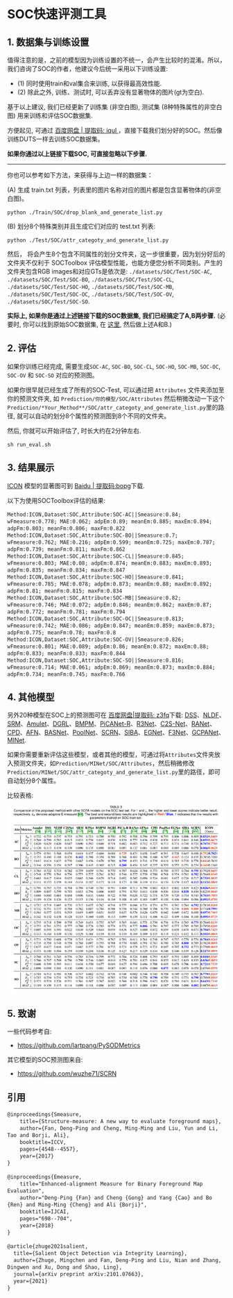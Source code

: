 # SOC快速评测工具

## 1. 数据集与训练设置

值得注意的是，之前的模型因为训练设置的不统一，会产生比较时的混淆。所以，我们咨询了SOC的作者，他建议今后统一采用以下训练设置:

- (1) 同时使用train和val集合来训练, 以获得最高效性能. 
- (2) 除此之外, 训练、测试时, 可以丢弃没有显著物体的图片(gt为空白).

基于以上建议, 我们已经更新了训练集 (非空白图), 测试集 (8种特殊属性的非空白图) 用来训练和评估SOC数据集.

方便起见, 可通过 [百度网盘 | 提取码: iqul ](https://pan.baidu.com/s/1kWebPUhCQOCsvvAouo7eGQ)，直接下载我们划分好的SOC。然后像训练DUTS一样去训练SOC数据集。

**如果你通过以上链接下载SOC, 可直接忽略以下步骤.**

----

你也可以参考如下方法，来获得与上边一样的数据集：

(A) 生成 train.txt 列表，列表里的图片名称对应的图片都是包含显著物体的(非空白图)。


```
python ./Train/SOC/drop_blank_and_generate_list.py 
```

(B) 划分8个特殊类别并且生成它们对应的 test.txt 列表:

```
python ./Test/SOC/attr_categoty_and_generate_list.py 
```

然后， 将会产生8个包含不同属性的划分文件夹，这一步很重要，因为划分好后的文件夹不仅利于 SOCToolbox 评估模型性能，也能方便您分析不同类别。产生的文件夹包含RGB images和对应GTs是依次是: `./datasets/SOC/Test/SOC-AC`, `./datasets/SOC/Test/SOC-BO`, `./datasets/SOC/Test/SOC-CL`, `./datasets/SOC/Test/SOC-HO`, `./datasets/SOC/Test/SOC-MB`, `./datasets/SOC/Test/SOC-OC`, `./datasets/SOC/Test/SOC-OV`, `./datasets/SOC/Test/SOC-SO`. 

**实际上, 如果你是通过上述链接下载的SOC数据集, 我们已经搞定了A,B两步骤.** (必要时, 你可以找到原始SOC数据集, 在 [这里](https://dpfan.net/socbenchmark/), 然后做上述A和B.)

## 2. 评估

如果你训练已经完成, 需要生成`SOC-AC`, `SOC-BO`, `SOC-CL`, `SOC-HO`, `SOC-MB`, `SOC-OC`, `SOC-OV` 和 `SOC-SO` 对应的预测图。

如果你很早就已经生成了所有的SOC-Test, 可以通过把 `Attributes` 文件夹添加至你的预测文件夹, 如 `Prediction/你的模型/SOC/Attributes` 然后稍微改动一下这个 `Prediction/*Your_Method**/SOC/attr_categoty_and_generate_list.py`里的路径, 就可以自动的划分8个属性的预测图到8个不同的文件夹。

然后, 你就可以开始评估了, 时长大约在2分钟左右.

```
sh run_eval.sh
```

## 3. 结果展示
[ICON](https://arxiv.org/pdf/2101.07663.pdf) 模型的显著图可到 [Baidu | 提取码:bopg](https://pan.baidu.com/s/19XV19I_0gfAjx2gwcweZcw)下载.

以下为使用SOCToolbox评估的结果:
```
Method:ICON,Dataset:SOC,Attribute:SOC-AC||Smeasure:0.84; wFmeasure:0.778; MAE:0.062; adpEm:0.89; meanEm:0.885; maxEm:0.894; adpFm:0.803; meanFm:0.806; maxFm:0.822
Method:ICON,Dataset:SOC,Attribute:SOC-BO||Smeasure:0.7; wFmeasure:0.762; MAE:0.216; adpEm:0.599; meanEm:0.725; maxEm:0.787; adpFm:0.739; meanFm:0.811; maxFm:0.862
Method:ICON,Dataset:SOC,Attribute:SOC-CL||Smeasure:0.845; wFmeasure:0.803; MAE:0.08; adpEm:0.874; meanEm:0.883; maxEm:0.893; adpFm:0.835; meanFm:0.834; maxFm:0.847
Method:ICON,Dataset:SOC,Attribute:SOC-HO||Smeasure:0.841; wFmeasure:0.785; MAE:0.078; adpEm:0.873; meanEm:0.88; maxEm:0.892; adpFm:0.81; meanFm:0.815; maxFm:0.834
Method:ICON,Dataset:SOC,Attribute:SOC-MB||Smeasure:0.82; wFmeasure:0.746; MAE:0.072; adpEm:0.846; meanEm:0.862; maxEm:0.87; adpFm:0.772; meanFm:0.781; maxFm:0.794
Method:ICON,Dataset:SOC,Attribute:SOC-OC||Smeasure:0.813; wFmeasure:0.742; MAE:0.086; adpEm:0.847; meanEm:0.859; maxEm:0.873; adpFm:0.775; meanFm:0.78; maxFm:0.8
Method:ICON,Dataset:SOC,Attribute:SOC-OV||Smeasure:0.826; wFmeasure:0.801; MAE:0.089; adpEm:0.86; meanEm:0.872; maxEm:0.88; adpFm:0.833; meanFm:0.833; maxFm:0.844
Method:ICON,Dataset:SOC,Attribute:SOC-SO||Smeasure:0.816; wFmeasure:0.714; MAE:0.061; adpEm:0.869; meanEm:0.873; maxEm:0.884; adpFm:0.734; meanFm:0.745; maxFm:0.766
```

## 4. 其他模型
另外20种模型在SOC上的预测图可在 [百度网盘|提取码: z3fq](https://pan.baidu.com/s/1eGGokt33eaZGsJ5n5VRt4Q)下载: [DSS](https://openaccess.thecvf.com/content_cvpr_2017/papers/Hou_Deeply_Supervised_Salient_CVPR_2017_paper.pdf)、[NLDF](https://openaccess.thecvf.com/content_cvpr_2017/papers/Luo_Non-Local_Deep_Features_CVPR_2017_paper.pdf)、[SRM](https://openaccess.thecvf.com/content_ICCV_2017/papers/Wang_A_Stagewise_Refinement_ICCV_2017_paper.pdf)、[Amulet](https://openaccess.thecvf.com/content_ICCV_2017/papers/Zhang_Amulet_Aggregating_Multi-Level_ICCV_2017_paper.pdf)、[DGRL](https://openaccess.thecvf.com/content_cvpr_2018/papers/Wang_Detect_Globally_Refine_CVPR_2018_paper.pdf)、[BMPM](https://openaccess.thecvf.com/content_cvpr_2018/papers_backup/Zhang_A_Bi-Directional_Message_CVPR_2018_paper.pdf)、[PiCANet-R](https://openaccess.thecvf.com/content_cvpr_2018/papers/Liu_PiCANet_Learning_Pixel-Wise_CVPR_2018_paper.pdf)、[R3Net](https://www.ijcai.org/Proceedings/2018/0095.pdf)、[C2S-Net](https://openaccess.thecvf.com/content_ECCV_2018/papers/Xin_Li_Contour_Knowledge_Transfer_ECCV_2018_paper.pdf)、[RANet](https://openaccess.thecvf.com/content_ECCV_2018/papers/Shuhan_Chen_Reverse_Attention_for_ECCV_2018_paper.pdf)、[CPD](https://openaccess.thecvf.com/content_CVPR_2019/papers/Wu_Cascaded_Partial_Decoder_for_Fast_and_Accurate_Salient_Object_Detection_CVPR_2019_paper.pdf)、[AFN](https://openaccess.thecvf.com/content_CVPR_2019/papers/Feng_Attentive_Feedback_Network_for_Boundary-Aware_Salient_Object_Detection_CVPR_2019_paper.pdf)、[BASNet](https://openaccess.thecvf.com/content_CVPR_2019/papers/Qin_BASNet_Boundary-Aware_Salient_Object_Detection_CVPR_2019_paper.pdf)、[PoolNet](https://openaccess.thecvf.com/content_CVPR_2019/papers/Liu_A_Simple_Pooling-Based_Design_for_Real-Time_Salient_Object_Detection_CVPR_2019_paper.pdf)、[SCRN](https://openaccess.thecvf.com/content_ICCV_2019/papers/Wu_Stacked_Cross_Refinement_Network_for_Edge-Aware_Salient_Object_Detection_ICCV_2019_paper.pdf)、[SIBA](https://openaccess.thecvf.com/content_ICCV_2019/papers/Su_Selectivity_or_Invariance_Boundary-Aware_Salient_Object_Detection_ICCV_2019_paper.pdf)、[EGNet](https://openaccess.thecvf.com/content_ICCV_2019/papers/Zhao_EGNet_Edge_Guidance_Network_for_Salient_Object_Detection_ICCV_2019_paper.pdf)、[F3Net](https://aaai.org/ojs/index.php/AAAI/article/view/6916)、[GCPANet](https://aaai.org/ojs/index.php/AAAI/article/view/6633)、[MINet](https://openaccess.thecvf.com/content_CVPR_2020/papers/Pang_Multi-Scale_Interactive_Network_for_Salient_Object_Detection_CVPR_2020_paper.pdf).

如果你需要重新评估这些模型，或者其他的模型，可通过将`Attributes`文件夹放入预测文件夹，如`Prediction/MINet/SOC/Attributes`，然后稍微修改`Prediction/MINet/SOC/attr_categoty_and_generate_list.py`里的路径，即可自动划分8个属性。

比较表格:

![comp](comparison.png) 

## 5. 致谢
一些代码参考自:
* <https://github.com/lartpang/PySODMetrics> 

其它模型的SOC预测图来自:
* <https://github.com/wuzhe71/SCRN> 

## 引用

```text
@inproceedings{Smeasure,
    title={Structure-measure: A new way to evaluate foreground maps},
    author={Fan, Deng-Ping and Cheng, Ming-Ming and Liu, Yun and Li, Tao and Borji, Ali},
    booktitle=ICCV,
    pages={4548--4557},
    year={2017}
}

@inproceedings{Emeasure,
    title="Enhanced-alignment Measure for Binary Foreground Map Evaluation",
    author="Deng-Ping {Fan} and Cheng {Gong} and Yang {Cao} and Bo {Ren} and Ming-Ming {Cheng} and Ali {Borji}",
    booktitle=IJCAI,
    pages="698--704",
    year={2018}
}

@article{zhuge2021salient,
  title={Salient Object Detection via Integrity Learning},
  author={Zhuge, Mingchen and Fan, Deng-Ping and Liu, Nian and Zhang, Dingwen and Xu, Dong and Shao, Ling},
  journal={arXiv preprint arXiv:2101.07663},
  year={2021}
}
```

